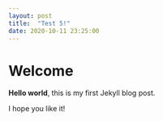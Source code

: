 ```yaml
---
layout: post
title:  "Test 5!"
date: 2020-10-11 23:25:00
---
```


# Welcome

**Hello world**, this is my first Jekyll blog post.

I hope you like it!